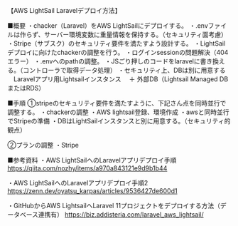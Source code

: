 【AWS LightSail Laravelデプロイ方法】

■概要
・chacker（Laravel）をAWS LightSailにデプロイする。
・.envファイルは作らず、サーバー環境変数に重量情報を保持する。（セキュリティ面考慮）
・Stripe（サブスク）のセキュリティ要件を満たすよう設計する。
・LightSailデプロイに向けたchackerの調整を行う。
	・ログインsessionの問題解決（404エラー）
	・.envへのpathの調整。
	・JSごり押しのコードをlaravelに書き換える。（コントローラで取得データ処理）
	・セキュリティ上、DBは別に用意する
	　Laravelアプリ用Lightsailインスタンス 
	　＋ 外部DB（Lightsail Managed DBまたはRDS）



■手順
①stripeのセキュリティ要件を満たすように、下記さん点を同時並行で調整する。
	・chackerの調整
	・AWS lightsail登録、環境作成
	・awsと同時並行でStripeの準備
	・DBはLightSailインスタンスと別に用意する。（セキュリティ的観点）
	

②プランの調整
	・Stripe


■参考資料
・AWS LightSailへのLaravelアプリデプロイ手順
	https://qiita.com/nozhy/items/a970a843121e9d9b1b44

・AWS LightSailへのLaravelアプリデプロイ手順2
	https://zenn.dev/oyatsu_karpas/articles/9536427de600d1

・GitHubからAWS LightsailへLaravel 11プロジェクトをデプロイする方法（データベース連携有）
	https://biz.addisteria.com/laravel_aws_lightsail/





